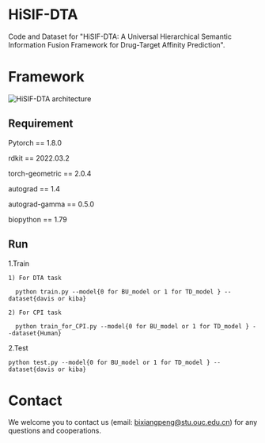 # HiSIF-DTA
Code and Dataset for "HiSIF-DTA: A Universal Hierarchical Semantic Information Fusion Framework for Drug-Target Affinity Prediction".
# Framework
![HiSIF-DTA architecture](https://github.com/gu-yaowen/REDDA/blob/main/model_structure.png)
## Requirement
Pytorch == 1.8.0

rdkit == 2022.03.2

torch-geometric == 2.0.4

autograd == 1.4

autograd-gamma == 0.5.0

biopython == 1.79
## Run
  1.Train
  
    1) For DTA task
    
      python train.py --model{0 for BU_model or 1 for TD_model } --dataset{davis or kiba}
      
    2) For CPI task
    
      python train_for_CPI.py --model{0 for BU_model or 1 for TD_model } --dataset{Human}

  2.Test
  
    python test.py --model{0 for BU_model or 1 for TD_model } --dataset{davis or kiba}
  
 
# Contact
We welcome you to contact us (email: bixiangpeng@stu.ouc.edu.cn) for any questions and cooperations.
